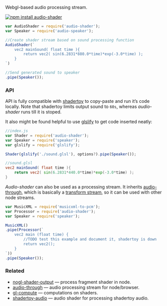 Webgl-based audio processing stream.

[![npm install audio-shader](https://nodei.co/npm/audio-shader.png?mini=true)](https://npmjs.org/package/audio-shader/)

```js
var AudioShader = require('audio-shader');
var Speaker = require('audio-speaker');

//Create shader stream based on sound processing function
AudioShader(`
	vec2 mainSound( float time ){
		return vec2( sin(6.2831*880.0*time)*exp(-3.0*time) );
	}
`)

//Send generated sound to speaker
.pipe(Speaker());
```

### API

API is fully compatible with [shadertoy](https://www.shadertoy.com/) to copy-paste and run it’s code locally. Note that shadertoy limits output sound to `60s`, whereas _audio-shader_ runs till it is stoped.

It also might be found helpful to use [glslify](https://www.npmjs.com/package/glslify) to get code inserted neatly:

```js
//index.js
var Shader = require('audio-shader');
var Speaker = require('speaker');
var glslify = require('glslify');

Shader(glslify('./sound.glsl'), options?).pipe(Speaker());
```

```glsl
//sound.glsl
vec2 mainSound( float time ){
	return vec2( sin(6.2831*440.0*time)*exp(-3.0*time) );
}
```

_Audio-shader_ can also be used as a processing stream. It inherits [audio-through](https://github.com/audio-lab/audio-through), which is basically a [transform stream](https://nodejs.org/api/stream.html#stream_class_stream_transform), so it can be used with other node streams.

```js
var MusicXML = require('musicxml-to-pcm');
var Processor = require('audio-shader');
var Speaker = require('speaker');

MusicXML()
.pipe(Processor(`
	vec2 main (float time) {
		//TODO test this example and document it, shadertoy is down
		return vec2();
	}
`))
.pipe(Speaker());
```


### Related

* [nogl-shader-output](http://npmjs.org/nogl-shader-output) — process fragment shader in node.
* [audio-through](https://github.com/audio-lab/audio-through) — audio processing stream for node/browser.
* [gl-compute](https://www.npmjs.com/package/gl-compute) — computations on shaders.
* [shadertoy-audio](https://www.npmjs.org/package/shadertoy-audio) — audio shader for processing shadertoy audio.